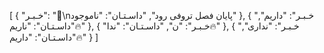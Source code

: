 [
  {
    "خـبـر": "💬\nپایان فصل تروفی رود",
    "داسـتـان": "ناموجود"
  },
  {
    "خـبـر": "داریم",
    "داسـتـان": "ناریم🔥"
  },
  {
    "خـبـر": "ن",
    "داسـتـان": "ندا🔥"
  },
  {
    "خـبـر": "نداری",
    "داسـتـان": "داریم🔥"
  }
] 
